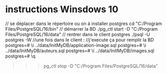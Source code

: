 # instructions Winsdows 10
// se déplacer dans le répertoire ou on à installer postgres
cd "C:/Program Files/PostgreSQL/16/bin"
// démarrer la BD
./pg_ctl start -D "C:/Program Files/PostgreSQL/16/data"
// rentrer dans le client postgres
./psql -U postgres -W
//une fois dans le client :
//j'execute ça pour remplir la BD
postgres=# \i ../data/InitMyDB/application-image.sql
postgres=# \i ../data/InitMyDB/auteurs.sql
postgres=# \i ../data/InitMyDB/images.sql
postgres=# \q
>>>pg_ctl stop -D "C:/Program Files/PostgreSQL/16/data"
